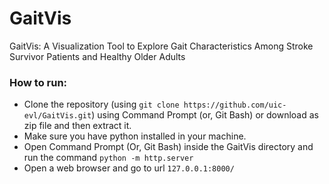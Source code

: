 # GaitVis
GaitVis: A Visualization Tool to Explore Gait Characteristics Among Stroke Survivor Patients and Healthy Older Adults

### How to run:
- Clone the repository (using ```git clone https://github.com/uic-evl/GaitVis.git```) using Command Prompt (or, Git Bash) or download as zip file and then extract it.
- Make sure you have python installed in your machine.
- Open Command Prompt (Or, Git Bash) inside the GaitVis directory and run the command ```python -m http.server```
- Open a web browser and go to url ```127.0.0.1:8000/```
